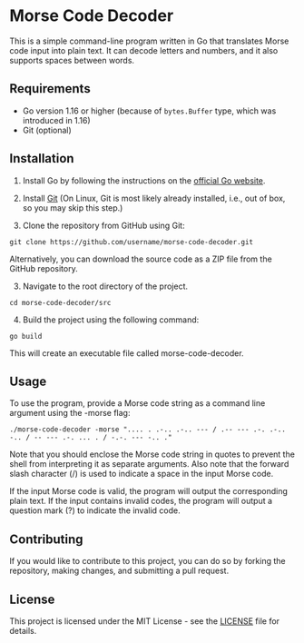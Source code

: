 # Morse Code Decoder
This is a simple command-line program written in Go that translates Morse code input into plain text. It can decode letters and numbers, and it also supports spaces between words.

## Requirements
  - Go version 1.16 or higher (because of `bytes.Buffer` type, which was introduced in 1.16)
  - Git (optional)
  
## Installation
1. Install Go by following the instructions on the [official Go website](https://golang.org/doc/install).

2. Install [Git](https://git-scm.com/download/win) (On Linux, Git is most likely already installed, i.e., out of box, so you may skip this step.)

2. Clone the repository from GitHub using Git:
```
git clone https://github.com/username/morse-code-decoder.git
```

Alternatively, you can download the source code as a ZIP file from the GitHub repository.

3. Navigate to the root directory of the project.
```
cd morse-code-decoder/src
```
4. Build the project using the following command:
```
go build
```
This will create an executable file called morse-code-decoder.

## Usage
To use the program, provide a Morse code string as a command line argument using the -morse flag:
```
./morse-code-decoder -morse ".... . .-.. .-.. --- / .-- --- .-. .-.. -.. / -- --- .-. ... . / -.-. --- -.. ."
```

Note that you should enclose the Morse code string in quotes to prevent the shell from interpreting it as separate arguments. Also note that the forward slash character (/) is used to indicate a space in the input Morse code.

If the input Morse code is valid, the program will output the corresponding plain text. If the input contains invalid codes, the program will output a question mark (?) to indicate the invalid code.

## Contributing
If you would like to contribute to this project, you can do so by forking the repository, making changes, and submitting a pull request.

## License
This project is licensed under the MIT License - see the [LICENSE](https://github.com/sncelta/morse-decoder-go/blob/main/LICENSE) file for details.
